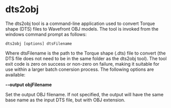 # dts2obj
The dts2obj tool is a command-line application used to convert Torque shape (DTS) files to Wavefront OBJ models. The tool is invoked from the windows command prompt as follows:

```
dts2obj [options] dtsFilename
```

Where dtsFilename is the path to the Torque shape (.dts) file to convert (the DTS file does not need to be in the same folder as the dts2obj tool). The tool exit code is zero on success or non-zero on failure, making it suitable for use within a larger batch conersion process. The following options are available:

**--output objFilename**

  Set the output OBJ filename. If not specified, the output will have the same base name as the input DTS file, but with OBJ extension.
